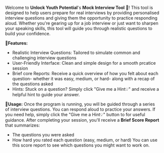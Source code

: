 Welcome to <b>Unlock Youth Potential</b>'s <b>Mock Interview Tool</b> 💼! This tool is designed to help users prepare for real interviews by providing personalised interview questions and giving them the opportunity to practice responding aloud.
Whether you're gearing up for a job interview or just want to sharpen your speaking skills, this tool will guide you through realistic questions to build your confidence.

🔧<b>Features:</b>
* Realistic Interview Questions: Tailored to simulate common and challenging interview questions
* User-Friendly Interface: Clean and simple design for a smooth prcatice session
* Brief core Reports: Receive a quick overview of how you felt about each question- whether it was easy, medium, or hard- along with a recap of the questions asked
* Hints: Stuck on a question? Simply click "Give me a Hint💡" and receive a helpful hint to guide your answer.

🚀<b>Usage:</b>
Once the program is running, you will be guided through a series of interview questions. You can respond aloud to practice your answers. If you need help, simply click the "Give me a Hint💡" button to for useful guidance.
After completing your session, you'll receive a <b>Brief Score Report</b> that summarizes:
* The questions you were asked
* How hard you rated each question (easy, medium, or hard)
You can use this score report to see which questions you might want to work on.
